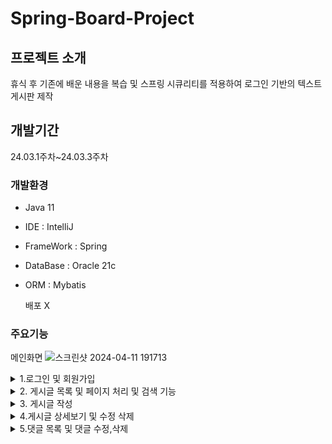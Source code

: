 # Spring-Board-Project 

## 프로젝트 소개
휴식 후 기존에 배운 내용을 복습 및 
스프링 시큐리티를 적용하여 로그인 기반의 
텍스트 게시판 제작


## 개발기간 
24.03.1주차~24.03.3주차

### 개발환경

- Java 11
- IDE : IntelliJ
- FrameWork : Spring
- DataBase : Oracle 21c
- ORM : Mybatis

  배포 X


### 주요기능
메인화면
![스크린샷 2024-04-11 191713](https://github.com/acbine/JSPBoard/assets/145634613/d1d3d29e-5171-4cef-b493-4141bbfe535a)

<details>
  <summary>1.로그인 및 회원가입</summary>
  
  <img src="https://github.com/acbine/JSPBoard/assets/145634613/885d4ba7-0470-4ae7-80b1-5a576f88a944">
</details>

<details>
  <summary>2. 게시글 목록 및 페이지 처리 및 검색 기능 </summary>
   <img src="https://github.com/acbine/JSPBoard/assets/145634613/2a179c05-f4c5-48d0-9f5b-f996b410f93f">
</details>

<details>
  <summary>3. 게시글 작성 </summary>
  <img src="https://github.com/acbine/JSPBoard/assets/145634613/61d9a2d7-b4e8-4946-a5b6-e05838f49995">
</details>

<details>
  <summary>4.게시글 상세보기 및 수정 삭제 </summary>
  <img src="https://github.com/acbine/JSPBoard/assets/145634613/59767a1b-5e07-4ea8-b826-fe42107669f1">
</details>

<details>
  <summary>5.댓글 목록 및 댓글 수정,삭제</summary>
   <img src="https://github.com/acbine/JSPBoard/assets/145634613/481ed70d-d511-4816-8948-33622ae32756">
</details>

